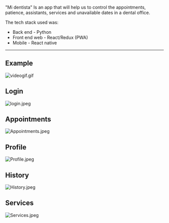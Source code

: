 "Mi dentista" Is an app that will help us to control the appointments, patience, assistants, services and unavailable dates in a dental office.

The tech stack used was:

- Back end - Python
- Front end web - React/Redux (PWA)
- Mobile - React native

---

## Example

![videogif.gif](Readme/videogif.gif)

## Login

![login.jpeg](Readme/login.jpeg)

## Appointments

![Appointments.jpeg](Readme/Appointments.jpeg)

## Profile

![Profile.jpeg](Readme/Profile.jpeg)

## History

![History.jpeg](Readme/History.jpeg)

## Services

![Services.jpeg](Readme/Services.jpeg)
